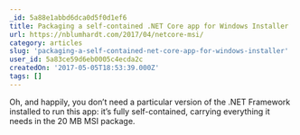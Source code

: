 ```yaml
---
_id: 5a88e1abbd6dca0d5f0d1ef6
title: Packaging a self-contained .NET Core app for Windows Installer
url: https://nblumhardt.com/2017/04/netcore-msi/
category: articles
slug: 'packaging-a-self-contained-net-core-app-for-windows-installer'
user_id: 5a83ce59d6eb0005c4ecda2c
createdOn: '2017-05-05T18:53:39.000Z'
tags: []
---
```


Oh, and happily, you don’t need a particular version of the .NET Framework installed to run this app: it’s fully self-contained, carrying everything it needs in the 20 MB MSI package.
